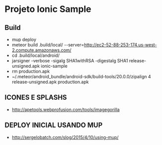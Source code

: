 # Projeto Ionic Sample




## Build

- mup deploy
- meteor build .build/local/ --server=http://ec2-52-88-253-174.us-west-2.compute.amazonaws.com/
- cd .build/local/android/
- jarsigner -verbose -sigalg SHA1withRSA -digestalg SHA1 release-unsigned.apk ionic-sample
- rm production.apk
- ~/.meteor/android_bundle/android-sdk/build-tools/20.0.0/zipalign 4 release-unsigned.apk production.apk


## ICONES E SPLASHS
- http://apetools.webprofusion.com/tools/imagegorilla

## DEPLOY INICIAL USANDO MUP
- http://sergelobatch.com/slog/2015/4/10/using-mup/